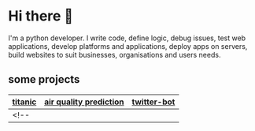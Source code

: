# Hi there 👋

I'm a python developer. I write code, define logic, debug issues, test web applications, develop platforms and applications, deploy apps on servers, build websites to suit businesses, organisations and users needs. 

## some projects
| [titanic](https://github.com/anildhage/titanic)       | [air quality prediction](https://github.com/anildhage/Air-Quality-Data-Science)           | [twitter-bot](https://github.com/anildhage/twitter-bot)  |
| ------------- |:-------------:| -----:|
<!-- | | |  | -->











<!-- Colons can be used to align columns.

| Tables        | Are           | Cool  |
| ------------- |:-------------:| -----:|
| col 3 is      | right-aligned | $1600 |
| col 2 is      | centered      |   $12 |
| zebra stripes | are neat      |    $1 |

There must be at least 3 dashes separating each header cell.
The outer pipes (|) are optional, and you don't need to make the 
raw Markdown line up prettily. You can also use inline Markdown.

Markdown | Less | Pretty
--- | --- | ---
*Still* | `renders` | **nicely**
1 | 2 | 3
 -->




<!--
**anildhage/anildhage** is a ✨ _special_ ✨ repository because its `README.md` (this file) appears on your GitHub profile.

Here are some ideas to get you started:

- 🔭 I’m currently working on ...
- 🌱 I’m currently learning ...
- 👯 I’m looking to collaborate on ...
- 🤔 I’m looking for help with ...
- 💬 Ask me about ...
- 📫 How to reach me: ...
- 😄 Pronouns: ...
- ⚡ Fun fact: ...
-->
